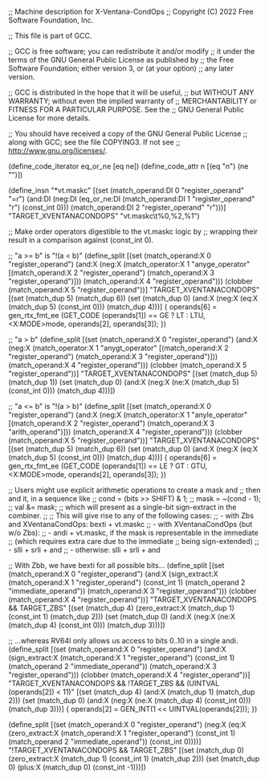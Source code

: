 ;; Machine description for X-Ventana-CondOps
;; Copyright (C) 2022 Free Software Foundation, Inc.

;; This file is part of GCC.

;; GCC is free software; you can redistribute it and/or modify
;; it under the terms of the GNU General Public License as published by
;; the Free Software Foundation; either version 3, or (at your option)
;; any later version.

;; GCC is distributed in the hope that it will be useful,
;; but WITHOUT ANY WARRANTY; without even the implied warranty of
;; MERCHANTABILITY or FITNESS FOR A PARTICULAR PURPOSE.  See the
;; GNU General Public License for more details.

;; You should have received a copy of the GNU General Public License
;; along with GCC; see the file COPYING3.  If not see
;; <http://www.gnu.org/licenses/>.

(define_code_iterator eq_or_ne [eq ne])
(define_code_attr n [(eq "n") (ne "")])

(define_insn "*vt.maskc<n>"
  [(set (match_operand:DI 0 "register_operand" "=r")
	(and:DI (neg:DI (eq_or_ne:DI
			(match_operand:DI 1 "register_operand" "r")
			(const_int 0)))
		(match_operand:DI 2 "register_operand" "r")))]
  "TARGET_XVENTANACONDOPS"
  "vt.maskc<n>\t%0,%2,%1")

;; Make order operators digestible to the vt.maskc<n> logic by
;; wrapping their result in a comparison against (const_int 0).

;; "a >= b" is "!(a < b)"
(define_split
  [(set (match_operand:X 0 "register_operand")
	(and:X (neg:X (match_operator:X 1 "anyge_operator"
			     [(match_operand:X 2 "register_operand")
			      (match_operand:X 3 "register_operand")]))
	       (match_operand:X 4 "register_operand")))
   (clobber (match_operand:X 5 "register_operand"))]
  "TARGET_XVENTANACONDOPS"
  [(set (match_dup 5) (match_dup 6))
   (set (match_dup 0) (and:X (neg:X (eq:X (match_dup 5) (const_int 0)))
			     (match_dup 4)))]
{
  operands[6] = gen_rtx_fmt_ee (GET_CODE (operands[1]) == GE ? LT : LTU,
				<X:MODE>mode, operands[2], operands[3]);
})

;; "a > b"
(define_split
  [(set (match_operand:X 0 "register_operand")
	(and:X (neg:X (match_operator:X 1 "anygt_operator"
			     [(match_operand:X 2 "register_operand")
			      (match_operand:X 3 "register_operand")]))
	       (match_operand:X 4 "register_operand")))
   (clobber (match_operand:X 5 "register_operand"))]
  "TARGET_XVENTANACONDOPS"
  [(set (match_dup 5) (match_dup 1))
   (set (match_dup 0) (and:X (neg:X (ne:X (match_dup 5) (const_int 0)))
			     (match_dup 4)))])

;; "a <= b" is "!(a > b)"
(define_split
  [(set (match_operand:X 0 "register_operand")
	(and:X (neg:X (match_operator:X 1 "anyle_operator"
			     [(match_operand:X 2 "register_operand")
			      (match_operand:X 3 "arith_operand")]))
	       (match_operand:X 4 "register_operand")))
   (clobber (match_operand:X 5 "register_operand"))]
  "TARGET_XVENTANACONDOPS"
  [(set (match_dup 5) (match_dup 6))
   (set (match_dup 0) (and:X (neg:X (eq:X (match_dup 5) (const_int 0)))
			     (match_dup 4)))]
{
  operands[6] = gen_rtx_fmt_ee (GET_CODE (operands[1]) == LE ? GT : GTU,
				<X:MODE>mode, operands[2], operands[3]);
})

;; Users might use explicit arithmetic operations to create a mask and
;; then and it, in a sequence like
;;    cond = (bits >> SHIFT) & 1;
;;    mask = ~(cond - 1);
;;    val &= mask;
;; which will present as a single-bit sign-extract in the combiner.
;;
;; This will give rise to any of the following cases:
;; - with Zbs and XVentanaCondOps: bexti + vt.maskc
;; - with XVentanaCondOps (but w/o Zbs):
;;   - andi + vt.maskc, if the mask is representable in the immediate
;;                      (which requires extra care due to the immediate
;;                       being sign-extended)
;;   - slli + srli + and
;; - otherwise: slli + srli + and

;; With Zbb, we have bexti for all possible bits...
(define_split
  [(set (match_operand:X 0 "register_operand")
	(and:X (sign_extract:X (match_operand:X 1 "register_operand")
			       (const_int 1)
			       (match_operand 2 "immediate_operand"))
	       (match_operand:X 3 "register_operand")))
   (clobber (match_operand:X 4 "register_operand"))]
  "TARGET_XVENTANACONDOPS && TARGET_ZBS"
  [(set (match_dup 4) (zero_extract:X (match_dup 1) (const_int 1) (match_dup 2)))
   (set (match_dup 0) (and:X (neg:X (ne:X (match_dup 4) (const_int 0)))
			     (match_dup 3)))])

;; ...whereas RV64I only allows us access to bits 0..10 in a single andi.
(define_split
  [(set (match_operand:X 0 "register_operand")
	(and:X (sign_extract:X (match_operand:X 1 "register_operand")
			       (const_int 1)
			       (match_operand 2 "immediate_operand"))
	       (match_operand:X 3 "register_operand")))
   (clobber (match_operand:X 4 "register_operand"))]
  "TARGET_XVENTANACONDOPS && !TARGET_ZBS && (UINTVAL (operands[2]) < 11)"
  [(set (match_dup 4) (and:X (match_dup 1) (match_dup 2)))
   (set (match_dup 0) (and:X (neg:X (ne:X (match_dup 4) (const_int 0)))
			     (match_dup 3)))]
{
  operands[2] = GEN_INT(1 << UINTVAL(operands[2]));
})

(define_split
  [(set (match_operand:X 0 "register_operand")
	(neg:X (eq:X (zero_extract:X (match_operand:X 1 "register_operand")
				     (const_int 1)
				     (match_operand 2 "immediate_operand"))
		     (const_int 0))))]
  "!TARGET_XVENTANACONDOPS && TARGET_ZBS"
  [(set (match_dup 0) (zero_extract:X (match_dup 1) (const_int 1) (match_dup 2)))
   (set (match_dup 0) (plus:X (match_dup 0) (const_int -1)))])
